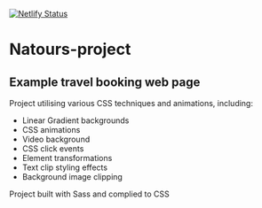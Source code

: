 [![Netlify Status](https://api.netlify.com/api/v1/badges/5a2cb843-cbf4-4332-8f96-08aacae3c318/deploy-status)](https://app.netlify.com/sites/natours-practice-project/deploys)

# Natours-project

<h2>Example travel booking web page</h2>

<p>Project utilising various CSS techniques and animations, including:</p>
<ul>
  <li>Linear Gradient backgrounds</li>
  <li>CSS animations</li>
  <li>Video background</li>
  <li>CSS click events</li>
  <li>Element transformations</li>
  <li>Text clip styling effects</li>
  <li>Background image clipping</li>
</ul>

<p>Project built with Sass and complied to CSS</p>
